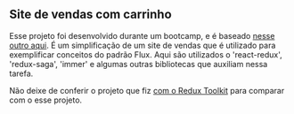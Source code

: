 ## Site de vendas com carrinho

Esse projeto foi desenvolvido durante um bootcamp, e é baseado [nesse outro aqui](https://github.com/rocketseat-education/bootcamp-gostack-desafio-07). É um simplificação de um site de vendas
que é utilizado para exemplificar conceitos do padrão Flux. Aqui são utilizados o 'react-redux',
'redux-saga', 'immer' e algumas outras bibliotecas que auxiliam nessa tarefa.

Não deixe de conferir o projeto que fiz [com o Redux Toolkit](https://github.com/emersonsdo/chengshoes-reduxtoolkit) para comparar com o esse projeto.
